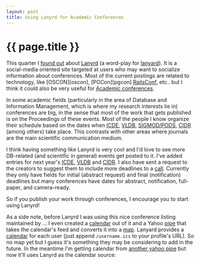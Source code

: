 ```yaml
---
layout: post
title: Using Lanyrd for Academic Conferences
---
```


{{ page.title }}
================

This quarter I [found out][c] about [Lanyrd][l] (a word-play for [lanyard][w1]). It is a 
social-media oriented site targeted at users who may want to socialize information about 
conferences. Most of the current postings are related to technology, like [OSCON][oscon], 
[PGCon][pgcon] [RailsConf][r], etc.. but I think it could also be very useful for
[Academic conferences][w2].

In some academic fields (particularly in the area of Database and Information Management, which is 
where my research interests lie in) conferences are big, in the sense that most of the work that 
gets published is on the Proceedings of these events. Most of the people I know organize their 
schedule based on the dates when [ICDE][icde1], [VLDB][vldb1], [SIGMOD/PODS][sigmod1], [CIDR][cidr1] 
(among others) take place. This contrasts with other areas where journals are the main scientific 
communication medium.

I think having something like Lanyrd is very cool and I'd love to see more DB-related (and 
scientific in general) events get posted to it. I've added entries for next year's [ICDE][icde2], 
[VLDB][vldb2] and [CIDR][cidr2]. I also have sent a request to the creators to suggest them to 
include more deadlines to a [call][call]. Currently they only have fields for initial (abstract 
request) and final (notification) deadlines but many conferences have dates for abstract, 
notification, full-paper, and camera-ready.

So if you publish your work through conferences, I encourage you to start using Lanyrd!

As a side note, before Lanyrd I was using this nice conference listing maintained by ... I even 
created a [calendar][g] out of it and a Yahoo [pipe][p] that takes the calendar's feed and converts 
it into a [map][m]. Lanyard provides a [calendar][c] for each user (just append `/username.ics` to 
your profile's URL). So no map yet but I guess it's something they may be considering to add in the 
future. In the meantime I'm getting calendar from [another yahoo pipe][np] but now it'll uses Lanyrd 
as the calendar source:

<script src="http://l.yimg.com/a/i/us/pps/mapbadge_1.3.js">
    {"pipe_id":"a7a222aced3f9215eabfba78a7ed3524","_btype":"map"}
</script>

[c]: http://commandn.tv/221
[l]: http://www.lanyrd.com
[r]: http://lanyrd.com/2011/railsconf/
[pg]: http://lanyrd.com/2011/pgcon/
[w1]: http://en.wikipedia.org/wiki/Lanyard
[w2]: http://en.wikipedia.org/wiki/Academic_conferences
[icde1]: http://www.icde2011.org/
[vldb1]: http://www.vldb.org/2011/
[sigmod1]: http://www.sigmod2011.org/index.shtml
[cidr1]: http://www.cidrdb.org/cidr2011/
[icde2]: http://lanyrd.com/2011/icde/
[vldb2]: http://lanyrd.com/2011/vldb/
[cidr2]: http://lanyrd.com/2011/cidr/
[call]: http://lanyrd.com/2011/vldb/calls/qfg/
[g]: http://www.google.com/calendar/embed?src=8k35jki51bu1ekhkoijmou5ung%40group.calendar.google.com
[p]: http://pipes.yahoo.com/pipes/pipe.info?_id=133c29703cd055e2e01beda7a3187ff9
[m]: http://maps.google.com/maps?f=q&source=s_q&hl=en&geocode=&q=http:%2F%2Fpipes.yahoo.com%2Fpipes%2Fpipe.run%3F_id%3Dcf40397acedbf1f43718290e1241795c%26_render%3Dkml&sll=37.0625,-95.677068&sspn=38.911557,86.572266&ie=UTF8&z=2
[np]: http://pipes.yahoo.com/ivotron/lanyrd
[nc]: http://pipes.yahoo.com/ivotron/lanyrd
